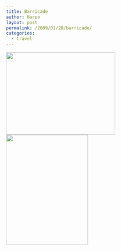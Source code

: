 ```yaml
---
title: Barricade
author: Harpo
layout: post
permalink: /2009/01/20/barricade/
categories:
  - travel
---
```

[<img class="alignnone size-full wp-image-364" src="http://harpojaeger.github.io/media/wp-content/uploads/2009/01/l-640-480-3850e93a-7985-480f-a20c-ae003f449b1c.jpeg" alt="" width="300" height="225" />][1][<img class="alignnone size-full wp-image-364" src="http://harpojaeger.github.io/media/wp-content/uploads/2009/01/p-640-480-c89b9655-d63c-4a6c-84c9-bcd7ca3d2192.jpeg" alt="" width="225" height="300" />][2]

 [1]: http://harpojaeger.github.io/media/wp-content/uploads/2009/01/l-640-480-3850e93a-7985-480f-a20c-ae003f449b1c.jpeg
 [2]: http://harpojaeger.github.io/media/wp-content/uploads/2009/01/p-640-480-c89b9655-d63c-4a6c-84c9-bcd7ca3d2192.jpeg